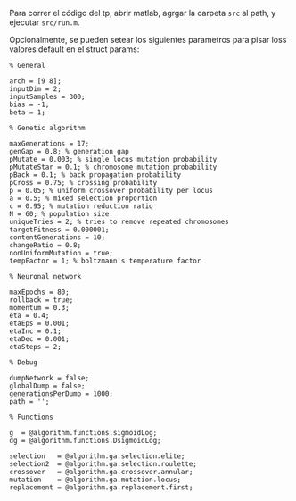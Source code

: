 Para correr el código del tp, abrir matlab, agrgar la carpeta `src` al path, y ejecutar `src/run.m`.

Opcionalmente, se pueden setear los siguientes parametros para pisar loss valores default en el struct params:

```
% General

arch = [9 8];
inputDim = 2;
inputSamples = 300;
bias = -1;
beta = 1;

% Genetic algorithm

maxGenerations = 17;
genGap = 0.8; % generation gap
pMutate = 0.003; % single locus mutation probability
pMutateStar = 0.1; % chromosome mutation probability
pBack = 0.1; % back propagation probability
pCross = 0.75; % crossing probability
p = 0.05; % uniform crossover probability per locus
a = 0.5; % mixed selection proportion
c = 0.95; % mutation reduction ratio
N = 60; % population size
uniqueTries = 2; % tries to remove repeated chromosomes
targetFitness = 0.000001;
contentGenerations = 10;
changeRatio = 0.8;
nonUniformMutation = true;
tempFactor = 1; % boltzmann's temperature factor

% Neuronal network

maxEpochs = 80;
rollback = true;
momentum = 0.3;
eta = 0.4;
etaEps = 0.001;
etaInc = 0.1;
etaDec = 0.001;
etaSteps = 2;

% Debug

dumpNetwork = false;
globalDump = false;
generationsPerDump = 1000;
path = '';

% Functions

g  = @algorithm.functions.sigmoidLog;
dg = @algorithm.functions.DsigmoidLog;

selection   = @algorithm.ga.selection.elite;
selection2  = @algorithm.ga.selection.roulette;
crossover   = @algorithm.ga.crossover.annular;
mutation    = @algorithm.ga.mutation.locus;
replacement = @algorithm.ga.replacement.first;
```

